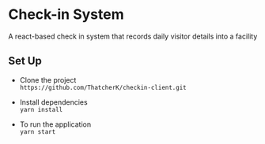 # Check-in System
A react-based check in system that records daily visitor details into a facility

## Set Up
* Clone the project \
`https://github.com/ThatcherK/checkin-client.git`

* Install dependencies \
`yarn install`

* To run the application\
`yarn start`
